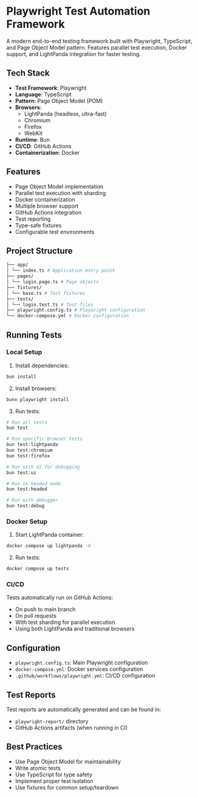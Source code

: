 # Playwright Test Automation Framework

A modern end-to-end testing framework built with Playwright, TypeScript, and Page Object Model pattern. Features parallel test execution, Docker support, and LightPanda integration for faster testing.

## Tech Stack

- **Test Framework**: Playwright
- **Language**: TypeScript
- **Pattern**: Page Object Model (POM)
- **Browsers**:
  - LightPanda (headless, ultra-fast)
  - Chromium
  - Firefox
  - WebKit
- **Runtime**: Bun
- **CI/CD**: GitHub Actions
- **Containerization**: Docker

## Features

- Page Object Model implementation
- Parallel test execution with sharding
- Docker containerization
- Multiple browser support
- GitHub Actions integration
- Test reporting
- Type-safe fixtures
- Configurable test environments

## Project Structure
```bash
├── app/
│ └── index.ts # Application entry point
├── pages/
│ └── login.page.ts # Page objects
├── fixtures/
│ └── base.ts # Test fixtures
├── tests/
│ └── login.test.ts # Test files
├── playwright.config.ts # Playwright configuration
└── docker-compose.yml # Docker configuration
```

## Running Tests

### Local Setup

1. Install dependencies:
```bash
bun install
```

2. Install browsers:
```bash
bunx playwright install
```

3. Run tests:
```bash
# Run all tests
bun test

# Run specific browser tests
bun test:lightpanda
bun test:chromium
bun test:firefox

# Run with UI for debugging
bun test:ui

# Run in headed mode
bun test:headed

# Run with debugger
bun test:debug
```

### Docker Setup

1. Start LightPanda container:
```bash
docker compose up lightpanda -d
```

2. Run tests:
```bash
docker compose up tests
```

### CI/CD

Tests automatically run on GitHub Actions:
- On push to main branch
- On pull requests
- With test sharding for parallel execution
- Using both LightPanda and traditional browsers

## Configuration

- `playwright.config.ts`: Main Playwright configuration
- `docker-compose.yml`: Docker services configuration
- `.github/workflows/playwright.yml`: CI/CD configuration

## Test Reports

Test reports are automatically generated and can be found in:
- `playwright-report/` directory
- GitHub Actions artifacts (when running in CI)

## Best Practices

- Use Page Object Model for maintainability
- Write atomic tests
- Use TypeScript for type safety
- Implement proper test isolation
- Use fixtures for common setup/teardown